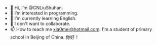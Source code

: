 - 👋 Hi, I’m @CNLiuShuhan.
- 👀 I’m interested in programming.
- 🌱 I’m currently learning English.
- 💞️ I don't want to collaborate.
- 📫 How to reach me xia0mei@hotmail.com.
I'm a student of primary school in Beijing of China.
你好！
